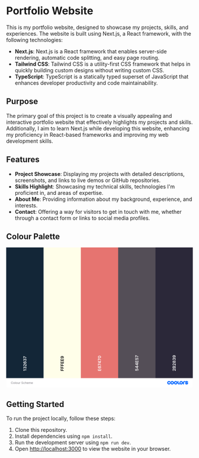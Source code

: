 # Portfolio Website

This is my portfolio website, designed to showcase my projects, skills, and experiences. The website is built using Next.js, a React framework, with the following technologies:

- **Next.js**: Next.js is a React framework that enables server-side rendering, automatic code splitting, and easy page routing.
- **Tailwind CSS**: Tailwind CSS is a utility-first CSS framework that helps in quickly building custom designs without writing custom CSS.
- **TypeScript**: TypeScript is a statically typed superset of JavaScript that enhances developer productivity and code maintainability.

## Purpose

The primary goal of this project is to create a visually appealing and interactive portfolio website that effectively highlights my projects and skills. Additionally, I aim to learn Next.js while developing this website, enhancing my proficiency in React-based frameworks and improving my web development skills.

## Features

- **Project Showcase**: Displaying my projects with detailed descriptions, screenshots, and links to live demos or GitHub repositories.
- **Skills Highlight**: Showcasing my technical skills, technologies I'm proficient in, and areas of expertise.
- **About Me**: Providing information about my background, experience, and interests.
- **Contact**: Offering a way for visitors to get in touch with me, whether through a contact form or links to social media profiles.

## Colour Palette

![Colour Palette](./public/assets/Colour_Scheme.png)


## Getting Started

To run the project locally, follow these steps:

1. Clone this repository.
2. Install dependencies using `npm install`.
3. Run the development server using `npm run dev`.
4. Open [http://localhost:3000](http://localhost:3000) to view the website in your browser.